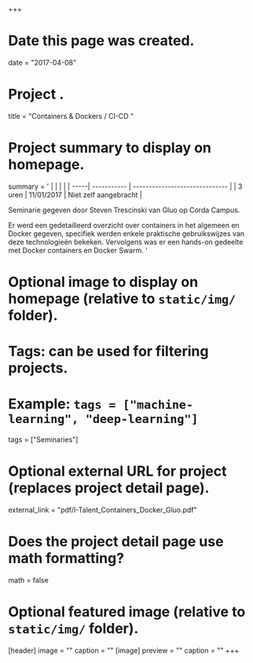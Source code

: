 +++
# Date this page was created.
date = "2017-04-08"

# Project .
title = "Containers & Dockers / CI-CD "

# Project summary to display on homepage.
summary = '
|            |                    | |
| -----| ----------- | ------------------------------ |
| 3 uren  | 11/01/2017  | Niet zelf aangebracht          |

Seminarie gegeven door Steven Trescinski van Gluo op Corda Campus.  

Er werd een gedetailleerd overzicht over containers in het algemeen en Docker gegeven, specifiek werden enkele praktische gebruikswijzes van deze technologieën bekeken. Vervolgens was er een hands-on gedeelte met Docker containers en Docker Swarm.
'

# Optional image to display on homepage (relative to `static/img/` folder).


# Tags: can be used for filtering projects.
# Example: `tags = ["machine-learning", "deep-learning"]`
tags = ["Seminaries"]


# Optional external URL for project (replaces project detail page).
external_link = "pdf/I-Talent_Containers_Docker_Gluo.pdf"

# Does the project detail page use math formatting?
math = false

# Optional featured image (relative to `static/img/` folder).
[header]
image = ""
caption = ""
[image]
preview = ""
caption = ""
+++
